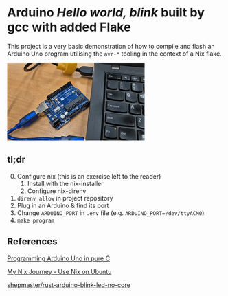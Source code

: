 Arduino *Hello world, blink* built by gcc with added Flake
==========================================================

This project is a very basic demonstration of how to compile and flash an
Arduino Uno program utilising the `avr-*` tooling in the context
of a Nix flake.

![](demo.gif)

## tl;dr

0. Configure nix (this is an exercise left to the reader)
   1. Install with the nix-installer
   2. Configure nix-direnv
1. `direnv allow` in project repository
2. Plug in an Arduino & find its port
3. Change `ARDUINO_PORT` in `.env` file (e.g. `ARDUINO_PORT=/dev/ttyACM0`)
4. `make program`


## References

[Programming Arduino Uno in pure C](https://balau82.wordpress.com/2011/03/29/programming-arduino-uno-in-pure-c/)

[My Nix Journey - Use Nix on Ubuntu](https://tech.aufomm.com/my-nix-journey-use-nix-with-ubuntu/)

[shepmaster/rust-arduino-blink-led-no-core](https://github.com/shepmaster/rust-arduino-blink-led-no-core/tree/master)


